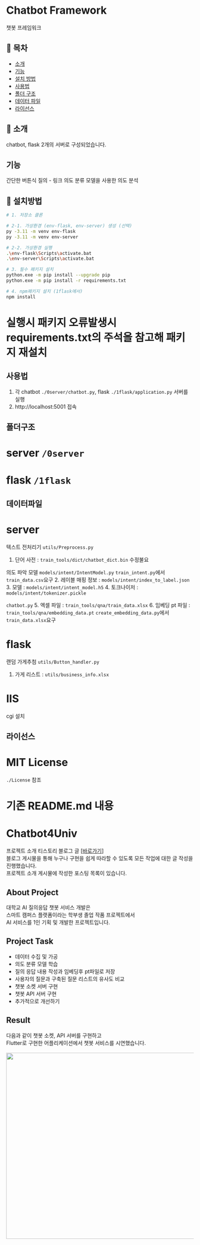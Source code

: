 # Chatbot Framework
챗봇 프레임워크

## 📖 목차
- [소개](#소개)
- [기능](#기능)
- [설치 방법](#설치방법)
- [사용법](#사용법)
- [폴더 구조](#폴더구조)
- [데이터 파일](#데이터파일일)
- [라이선스](#라이선스)

## 🧾 소개
chatbot, flask 2개의 서버로 구성되었습니다.

## 기능
간단한 버튼식 질의 - 링크
의도 분류 모델을 사용한 의도 분석

## 💾 설치방법
```bash
# 1. 저장소 클론

# 2-1. 가상환경 (env-flask, env-server) 생성 (선택)
py -3.11 -m venv env-flask
py -3.11 -m venv env-server

# 2-2. 가상환경 실행
.\env-flask\Scripts\activate.bat
.\env-server\Scripts\activate.bat

# 3. 필수 패키지 설치
python.exe -m pip install --upgrade pip
python.exe -m pip install -r requirements.txt

# 4. npm패키지 설치 (1flask에서)
npm install
```
# 실행시 패키지 오류발생시 requirements.txt의 주석을 참고해 패키지 재설치

## 사용법
1. 각 chatbot `./0server/chatbot.py`, flask `./1flask/application.py` 서버를 실행
2. http://localhost:5001 접속

## 폴더구조
# server `/0server`

# flask `/1flask`

## 데이터파일
# server
텍스트 전처리기 `utils/Preprocess.py`
1. 단어 사전 : `train_tools/dict/chatbot_dict.bin` 수정불요

의도 파악 모델 `models/intent/IntentModel.py` `train_intent.py`에서 `train_data.csv`요구
2. 레이블 매핑 정보 : `models/intent/index_to_label.json`
3. 모델 : `models/intent/intent_model.h5`
4. 토크나이저 : `models/intent/tokenizer.pickle`

`chatbot.py`
5. 엑셀 파일 : `train_tools/qna/train_data.xlsx`
6. 임베딩 pt 파일 : `train_tools/qna/embedding_data.pt` `create_embedding_data.py`에서 `train_data.xlsx`요구

# flask
랜덤 가게추첨 `utils/Button_handler.py`
1. 가게 리스트 : `utils/business_info.xlsx`

# IIS
cgi 설치

## 라이선스
# MIT License
`./License` 참조





# 기존 README.md 내용
# Chatbot4Univ
프로젝트 소개 티스토리 블로그 글 [[바로가기](https://seokii.tistory.com/146)]  
블로그 게시물을 통해 누구나 구현을 쉽게 따라할 수 있도록 모든 작업에 대한 글 작성을 진행했습니다.  
프로젝트 소개 게시물에 작성한 포스팅 목록이 있습니다.  

## About Project
대학교 AI 질의응답 챗봇 서비스 개발은  
스마트 캠퍼스 플랫폼이라는 학부생 졸업 작품 프로젝트에서  
AI 서비스를 1인 기획 및 개발한 프로젝트입니다.  

## Project Task
- 데이터 수집 및 가공
- 의도 분류 모델 학습
- 질의 응답 내용 작성과 임베딩후 pt파일로 저장
- 사용자의 질문과 구축된 질문 리스트의 유사도 비교
- 챗봇 소켓 서버 구현
- 챗봇 API 서버 구현
- 추가적으로 개선하기

## Result
다음과 같이 챗봇 소켓, API 서버를 구현하고  
Flutter로 구현한 어플리케이션에서 챗봇 서비스를 시연했습니다.  
<br>
<img src="https://user-images.githubusercontent.com/80209977/202237639-0a833634-c688-4243-b2e3-a948c603aa77.png" width="850" height="500"/>
